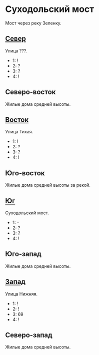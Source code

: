 # Суходольский мост

Мост через реку Зеленку.

## [Север](./510070.md)

Улица ???.

* 1:    !
* 2:    ?
* 3:    ?
* 4:    !

## Северо-восток

Жилые дома средней высоты.

## [Восток](./520080.md)

Улица Тихая.

* 1:    !
* 2:    ?
* 3:    ?
* 4:    !

## Юго-восток

Жилые дома средней высоты за рекой.

## [Юг](./510085.md)

Суходольский мост.

* 1:    -
* 2:    ?
* 3:    ?
* 4:    !

## Юго-запад

Жилые дома средней высоты.

## [Запад](./500080.md)

Улица Нижняя.

* 1:    !
* 2:    !
* 3:    69
* 4:    !

## Северо-запад

Жилые дома средней высоты.
